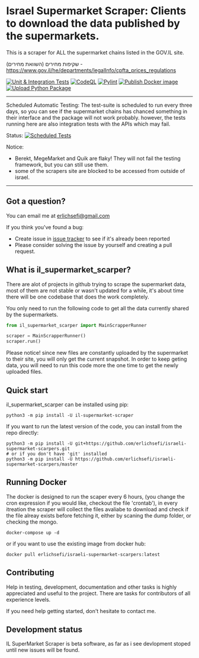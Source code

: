 Israel Supermarket Scraper: Clients to download the data published by the supermarkets.
=======================================
This is a scraper for ALL the supermarket chains listed in the GOV.IL site.

שקיפות מחירים (השוואת מחירים) - https://www.gov.il/he/departments/legalInfo/cpfta_prices_regulations




[![Unit & Integration Tests](https://github.com/erlichsefi/israeli-supermarket-scarpers/actions/workflows/test-suite.yml/badge.svg?event=push)](https://github.com/erlichsefi/israeli-supermarket-scarpers/actions/workflows/test-suite.yml)
[![CodeQL](https://github.com/erlichsefi/israeli-supermarket-scarpers/actions/workflows/codeql.yml/badge.svg)](https://github.com/erlichsefi/israeli-supermarket-scarpers/actions/workflows/codeql.yml)
[![Pylint](https://github.com/erlichsefi/israeli-supermarket-scarpers/actions/workflows/pylint.yml/badge.svg)](https://github.com/erlichsefi/israeli-supermarket-scarpers/actions/workflows/pylint.yml)
[![Publish Docker image](https://github.com/erlichsefi/israeli-supermarket-scarpers/actions/workflows/docker-publish.yml/badge.svg)](https://github.com/erlichsefi/israeli-supermarket-scarpers/actions/workflows/docker-publish.yml)
[![Upload Python Package](https://github.com/erlichsefi/israeli-supermarket-scarpers/actions/workflows/python-publish.yml/badge.svg)](https://github.com/erlichsefi/israeli-supermarket-scarpers/actions/workflows/python-publish.yml)


----
Scheduled Automatic Testing:
The test-suite is scheduled to run every three days, so you can see if the supermarket chains has chanced something in their interface and the package will not work probably. however, the tests running here are also integration tests with the APIs which may fail.

Status: [![Scheduled Tests](https://github.com/erlichsefi/israeli-supermarket-scarpers/actions/workflows/test-suite.yml/badge.svg?event=schedule)](https://github.com/erlichsefi/israeli-supermarket-scarpers/actions/workflows/test-suite.yml)

Notice:
- Berekt, MegeMarket and Quik are flaky! They will not fail the testing framework, but you can still use them.
- some of the scrapers site are blocked to be accessed from outside of israel. 

--------

 

Got a question?
---------------

You can email me at erlichsefi@gmail.com

If you think you've found a bug:

- Create issue in [issue tracker](https://github.com/erlichsefi/israeli-supermarket-scarpers/issues) to see if
  it's already been reported
- Please consider solving the issue by yourself and creating a pull request.

What is il_supermarket_scarper?
-------------

There are alot of projects in github trying to scrape the supermarket data, most of them are not stable or wasn't updated for a while, it's about time there will be one codebase that does the work completely. 

You only need to run the following code to get all the data currently shared by the supermarkets.

```python
from il_supermarket_scarper import MainScrapperRunner

scraper = MainScrapperRunner()
scraper.run()
```


Please notice!
since new files are constantly uploaded by the supermarket to their site, you will only get the current snapshot. In order to keep geting data, you will need to run this code more the one time to get the newly uploaded files. 

Quick start
-----------

il_supermarket_scarper can be installed using pip:

    python3 -m pip install -U il-supermarket-scraper

If you want to run the latest version of the code, you can install from the
repo directly:

    python3 -m pip install -U git+https://github.com/erlichsefi/israeli-supermarket-scarpers.git
    # or if you don't have 'git' installed
    python3 -m pip install -U https://github.com/erlichsefi/israeli-supermarket-scarpers/master
    


Running Docker
-----------
The docker is designed to run the scaper every 6 hours, (you change the cron expression if you would like, checkout the file 'crontab'), in every itreation the scraper will collect the files avaliabe to download and check if the file alreay exists before fetching it, either by scaning the dump folder, or checking the mongo.


    docker-compose up -d

or if you want to use the existing image from docker hub:

    docker pull erlichsefi/israeli-supermarket-scarpers:latest

Contributing
------------

Help in testing, development, documentation and other tasks is
highly appreciated and useful to the project. There are tasks for
contributors of all experience levels.

If you need help getting started, don't hesitate to contact me.


Development status
------------------

IL SuperMarket Scraper is beta software, as far as i see devlopment stoped until new issues will be found.
